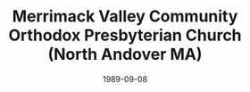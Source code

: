 ---
date: &id001 1989-09-08
end_date: null
location:
  address: Atkinson Elementary School, 111 Phillips Brooks Rd (a.m.), and Ward Hill
    Congregational Church, 34 M Street, Haverhill (p.m.)
  city: North Andover
  state: MA
minister:
- end: 1996-01-01
  name: John Van Meerbeke
  start: 1989-01-01
  type: Pastor
- end: 2008-01-01
  name: Daniel Korzep
  start: 1997-01-01
  type: Pastor
- end: null
  name: David Booth
  start: 2009-01-01
  type: Pastor
ministers:
- John Van Meerbeke
- Daniel Korzep
- David Booth
name: Merrimack Valley Community Orthodox Presbyterian Church
names:
- end: null
  name: Merrimack Valley Community Orthodox Presbyterian Church
  start: 1989-09-08
origination_date: *id001
raw_data: "MA North Andover\n\nMerrimack Valley Community Orthodox Presbyterian Church\
  \  (September 8, 1989\u2013 )\nAtkinson Elementary School, 111 Phillips Brooks Rd\
  \ (a.m.), and Ward Hill Congregational Church, 34 M Street, Haverhill (p.m.)\nPastors:\
  \ John Van Meerbeke, 1989\u201396\nDaniel Korzep, 1997\u20132008\nDavid Booth, 2009\u2013"
states:
- MA
status:
  active: true
  end_date: null
  reason: null
  received_from: null
  withdrawal_to: null
title: Merrimack Valley Community Orthodox Presbyterian Church (North Andover MA)
year_established:
- 1989

---